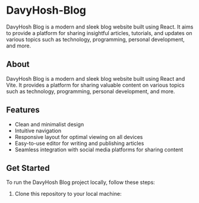 # DavyHosh-Blog
DavyHosh Blog is a modern and sleek blog website built using React. It aims to provide a platform for sharing insightful articles, tutorials, and updates on various topics such as technology, programming, personal development, and more. 


## About

DavyHosh Blog is a modern and sleek blog website built using React and Vite. It provides a platform for sharing valuable content on various topics such as technology, programming, personal development, and more.

## Features

- Clean and minimalist design
- Intuitive navigation
- Responsive layout for optimal viewing on all devices
- Easy-to-use editor for writing and publishing articles
- Seamless integration with social media platforms for sharing content

## Get Started

To run the DavyHosh Blog project locally, follow these steps:

1. Clone this repository to your local machine:
